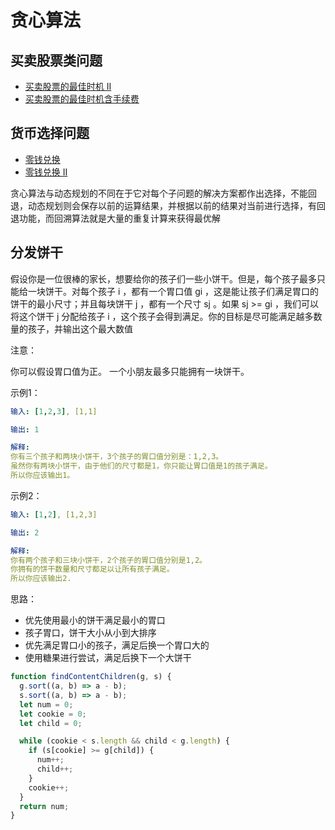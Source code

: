 # 贪心算法

## 买卖股票类问题

- [买卖股票的最佳时机 II](https://leetcode.cn/problems/best-time-to-buy-and-sell-stock-ii)
- [买卖股票的最佳时机含手续费](https://leetcode.cn/problems/best-time-to-buy-and-sell-stock)

## 货币选择问题

- [零钱兑换](https://leetcode.cn/problems/coin-change/description/)
- [零钱兑换 II](https://leetcode.cn/problems/coin-change-2)

贪心算法与动态规划的不同在于它对每个子问题的解决方案都作出选择，不能回退，动态规划则会保存以前的运算结果，并根据以前的结果对当前进行选择，有回退功能，而回溯算法就是大量的重复计算来获得最优解

## 分发饼干

假设你是一位很棒的家长，想要给你的孩子们一些小饼干。但是，每个孩子最多只能给一块饼干。对每个孩子 i ，都有一个胃口值 gi ，这是能让孩子们满足胃口的饼干的最小尺寸；并且每块饼干 j ，都有一个尺寸 sj 。如果 sj >= gi ，我们可以将这个饼干 j 分配给孩子 i ，这个孩子会得到满足。你的目标是尽可能满足越多数量的孩子，并输出这个最大数值

注意：

你可以假设胃口值为正。 一个小朋友最多只能拥有一块饼干。

示例1：

```yaml
输入: [1,2,3], [1,1]

输出: 1

解释: 
你有三个孩子和两块小饼干，3个孩子的胃口值分别是：1,2,3。
虽然你有两块小饼干，由于他们的尺寸都是1，你只能让胃口值是1的孩子满足。
所以你应该输出1。
```

示例2：

```yaml
输入: [1,2], [1,2,3]

输出: 2

解释: 
你有两个孩子和三块小饼干，2个孩子的胃口值分别是1,2。
你拥有的饼干数量和尺寸都足以让所有孩子满足。
所以你应该输出2.
```

思路：

- 优先使用最小的饼干满足最小的胃口
- 孩子胃口，饼干大小从小到大排序
- 优先满足胃口小的孩子，满足后换一个胃口大的
- 使用糖果进行尝试，满足后换下一个大饼干

```js
function findContentChildren(g, s) {
  g.sort((a, b) => a - b);
  s.sort((a, b) => a - b);
  let num = 0;
  let cookie = 0;
  let child = 0;

  while (cookie < s.length && child < g.length) {
    if (s[cookie] >= g[child]) {
      num++;
      child++;
    }
    cookie++;
  }
  return num;
}
```
